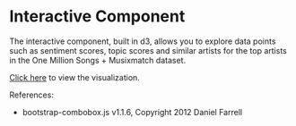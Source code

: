 # Interactive Component

The interactive component, built in d3, allows you to explore data points such as sentiment scores, topic scores and similar artists for the top artists in the One Million Songs + Musixmatch dataset.

[Click here](http://bl.ocks.org/valmikkpatel/raw/9eb73fe0c0b386859a5cff86b184568d/) to view the visualization.



References:
* bootstrap-combobox.js v1.1.6, Copyright 2012 Daniel Farrell
